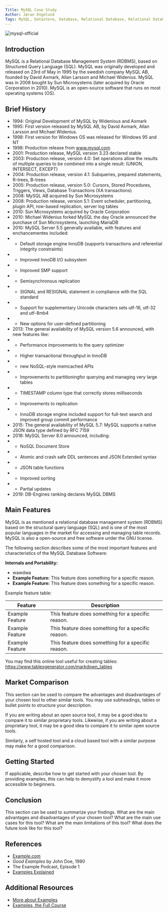 ```yaml
---
Title: MySQL Case Study
Author: Jøran Engelund
Tags: MySQL, Datastore, Database, Relational Database, Relational Database Management System, Open-Source
---
```


![mysql-official](https://user-images.githubusercontent.com/56642663/234897614-037394b5-4c2c-459d-9934-a4e7c9175933.svg)

## Introduction

MySQL is a Relational Database Management System (RDBMS), based on Structured Query Language (SQL). MySQL was originally developed and released on 23rd of May in 1995 by the swedish company MySQL AB, founded by David Axmark, Allan Larsson and Michael Widenius. MySQL was in 2008 bought by Sun Microsystems (later acquired by Oracle Corporation in 2010). MySQL is an open-source software that runs on most operating systems (OS).


## Brief History

- 1994: Original Development of MySQL by Widenious and Axmark
- 1995: First version released by MySQL AB, by David Axmark, Allan Larsson and Michael Widenius.
- 1998: First version for Windows OS was released for Windows 95 and NT
- 1998: Production release from www.mysql.com
- 2001: Production release, MySQL version 3.23 declared stable
- 2003: Production release, version 4.0: Set operations allow the results of multiple queries to be combined into a single result: (UNION, INTERSECT, EXCEPT)
- 2004: Production release, version 4.1: Subqueries, prepared statements, R-trees, B-trees
- 2005: Production release, version 5.0: Cursors, Stored Procedures, Triggers, Views, Database Transactions (XA transactions)
- 2008: MySQL AB acquired by Sun Microsystems
- 2008: Production release, version 5.1: Event scheduler, partitioning, plugin API, row-based replication, server log tables
- 2010: Sun Microsystems acquired by Oracle Corporation
- 2010: Michael Widenius forked MySQL the day Oracle announced the purchase of Sun Microsystems, launching MariaDB
- 2010: MySQL Server 5.5 generally available, with features and enchancementes included: 
- - Default storage engine InnoDB (supports transactions and referential integrity constraints)
- - Improved InnoDB I/O subsystem
- - Improved SMP support
- - Semisynchronous replication
- - SIGNAL and RESIGNAL statement in compliance with the SQL standard
- - Support for supplementary Unicode characters sets utf-16, utf-32 and utf-8mb4
- - New options for user-defined partitioning
- 2013: The general availability of MySQL version 5.6 announced, with new features like:
- - Performance improvements to the query optimizer
- - Higher transactional throughput in InnoDB
- - new NoSQL-style memcached APIs
- - Improvements to partitioningfor querying and managing very large tables
- - TIMESTAMP column type that correctly stores milliseconds
- - Improvements to replication
- - InnoDB storage engine included support for full-text search and improved group commit performance
- 2015: The general availability of MySQL 5.7: MySQL supports a native JSON data type defined by RFC 7159
- 2018: MySQL Server 8.0 announced, including:
- - NoSQL Document Store
- - Atomic and crash safe DDL sentences and JSON Extended syntax
- - JSON table functions
- - Improved sorting
- - Partial updates
- 2019: DB-Engines ranking declares MySQL DBMS

## Main Features

MySQL is as mentioned a relational database management system (RDBMS) based on the structural query language (SQL) and is one of the most popular languages in the market for accessing and managing table records. MySQL is also a open-source and free software under the GNU license.

The following section describes some of the most important features and characteristics of the MySQL Database Software:

**Internals and Portability:**
- wawdwa
- **Example Feature:** This feature does something for a specific reason.
- **Example Feature:** This feature does something for a specific reason.

Example feature table:

| Feature | Description |
| --- | --- |
| Example Feature | This feature does something for a specific reason. |
| Example Feature | This feature does something for a specific reason. |
| Example Feature | This feature does something for a specific reason. |

You may find this online tool useful for creating tables: https://www.tablesgenerator.com/markdown_tables

## Market Comparison

This section can be used to compare the advantages and disadvantages of your chosen tool to other similar tools. You may use subheadings, tables or bullet points to structure your description.

If you are writing about an open source tool, it may be a good idea to compare it to similar proprietary tools. Likewise, if you are writing about a proprietary tool, it may be a good idea to compare it to similar open source tools.

Similarly, a self hosted tool and a cloud based tool with a similar purpose may make for a good comparison.

## Getting Started

If applicable, describe how to get started with your chosen tool. By providing examples, this can help to demystify a tool and make it more accessible to beginners.

## Conclusion

This section can be used to summarize your findings. What are the main advantages and disadvantages of your chosen tool? What are the main use cases for this tool? What are the main limitations of this tool? What does the future look like for this tool?

## References

- [Example.com](https://example.com)
- *Good Examples* by John Doe, 1990
- The Example Podcast, Episode 1
- [Examples Explained](https://youtu.be/dQw4w9WgXcQ)

## Additional Resources

- [More about Examples](https://example.com)
- [Examples, the Full Course](https://youtu.be/dQw4w9WgXcQ)
